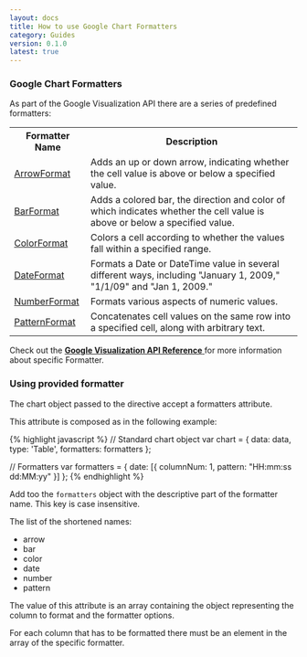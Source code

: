 ```yaml
---
layout: docs
title: How to use Google Chart Formatters
category: Guides
version: 0.1.0
latest: true
---
```


### Google Chart Formatters

As part of the Google Visualization API there are a series of predefined formatters:

<table class="table">
    <tr>
        <th>Formatter Name</th>
        <th>Description</th>
    </tr>
    <tr>
        <td>
            <a href="https://developers.google.com/chart/interactive/docs/reference#arrowformat">ArrowFormat <span class="fa fa-external-link"></span></a>
        </td>
        <td>
            Adds an up or down arrow, indicating whether the cell value is above or below a specified value.
        </td>
    </tr>
    <tr>
        <td>
            <a href="https://developers.google.com/chart/interactive/docs/reference#barformat">BarFormat <span class="fa fa-external-link"></span></a>
        </td>
        <td>
            Adds a colored bar, the direction and color of which indicates whether the cell value is above or below a specified value.
        </td>
    </tr>
    <tr>
        <td>
            <a href="https://developers.google.com/chart/interactive/docs/reference#colorformat">ColorFormat <span class="fa fa-external-link"></span></a>
        </td>
        <td>
            Colors a cell according to whether the values fall within a specified range.
        </td>
    </tr>
    <tr>
        <td>
            <a href="https://developers.google.com/chart/interactive/docs/reference#dateformat">DateFormat <span class="fa fa-external-link"></span></a>
        </td>
        <td>
            Formats a Date or DateTime value in several different ways, including "January 1, 2009," "1/1/09" and "Jan 1, 2009."
        </td>
    </tr>
    <tr>
        <td>
            <a href="https://developers.google.com/chart/interactive/docs/reference#numberformat">NumberFormat <span class="fa fa-external-link"></span></a>
        </td>
        <td>
            Formats various aspects of numeric values.
        </td>
    </tr>
    <tr>
        <td>
            <a href="https://developers.google.com/chart/interactive/docs/reference#patternformat">PatternFormat <span class="fa fa-external-link"></span></a>
        </td>
        <td>
            Concatenates cell values on the same row into a specified cell, along with arbitrary text.
        </td>
    </tr>
</table>

<div class="alert alert-info">
    <span class="fa fa-book fa-lg"></span>
    Check out the
    <a href="https://developers.google.com/chart/interactive/docs/reference?hl=en#formatters">
        <b>Google Visualization API Reference</b> <span class="fa fa-external-link"></span>
    </a>
    for more information about specific Formatter.
</div>


### Using provided formatter

The chart object passed to the directive accept a formatters attribute.

This attribute is composed as in the following example:

{% highlight javascript %}
// Standard chart object
var chart = {
    data: data,
    type: 'Table',
    formatters: formatters
};

// Formatters
var formatters = {
    date: [{
        columnNum: 1,
        pattern: "HH:mm:ss dd:MM:yy"
    }]
};
{% endhighlight %}


Add too the `formatters` object with the descriptive part of the formatter name. This key is case insensitive.

The list of the shortened names:

* arrow
* bar
* color
* date 
* number
* pattern

The value of this attribute is an array containing the object representing the column to format and the formatter options.

For each column that has to be formatted there must be an element in the array of the specific formatter.
